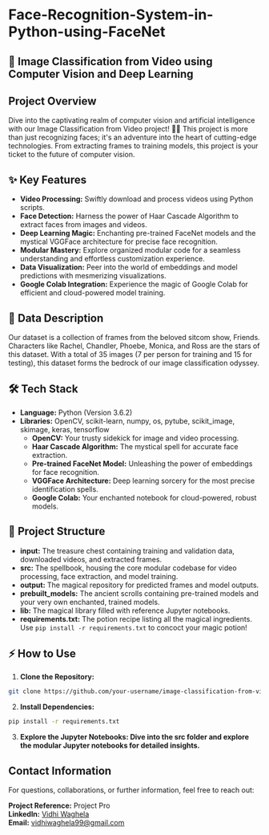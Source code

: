 # Face-Recognition-System-in-Python-using-FaceNet

## 🚀 Image Classification from Video using Computer Vision and Deep Learning

## Project Overview
Dive into the captivating realm of computer vision and artificial intelligence with our Image Classification from Video project! 🎥🤖 This project is more than just recognizing faces; it's an adventure into the heart of cutting-edge technologies. From extracting frames to training models, this project is your ticket to the future of computer vision.

## ✨ Key Features
- **Video Processing:** Swiftly download and process videos using Python scripts.
- **Face Detection:** Harness the power of Haar Cascade Algorithm to extract faces from images and videos.
- **Deep Learning Magic:** Enchanting pre-trained FaceNet models and the mystical VGGFace architecture for precise face recognition.
- **Modular Mastery:** Explore organized modular code for a seamless understanding and effortless customization experience.
- **Data Visualization:** Peer into the world of embeddings and model predictions with mesmerizing visualizations.
- **Google Colab Integration:** Experience the magic of Google Colab for efficient and cloud-powered model training.

## 🌟 Data Description
Our dataset is a collection of frames from the beloved sitcom show, Friends. Characters like Rachel, Chandler, Phoebe, Monica, and Ross are the stars of this dataset. With a total of 35 images (7 per person for training and 15 for testing), this dataset forms the bedrock of our image classification odyssey.

## 🛠️ Tech Stack
- **Language:** Python (Version 3.6.2)
- **Libraries:** OpenCV, scikit-learn, numpy, os, pytube, scikit_image, skimage, keras, tensorflow
  - **OpenCV:** Your trusty sidekick for image and video processing.
  - **Haar Cascade Algorithm:** The mystical spell for accurate face extraction.
  - **Pre-trained FaceNet Model:** Unleashing the power of embeddings for face recognition.
  - **VGGFace Architecture:** Deep learning sorcery for the most precise identification spells.
  - **Google Colab:** Your enchanted notebook for cloud-powered, robust models.

## 🏰 Project Structure
- **input:** The treasure chest containing training and validation data, downloaded videos, and extracted frames.
- **src:** The spellbook, housing the core modular codebase for video processing, face extraction, and model training.
- **output:** The magical repository for predicted frames and model outputs.
- **prebuilt_models:** The ancient scrolls containing pre-trained models and your very own enchanted, trained models.
- **lib:** The magical library filled with reference Jupyter notebooks.
- **requirements.txt:** The potion recipe listing all the magical ingredients. Use `pip install -r requirements.txt` to concoct your magic potion!

## ⚡ How to Use

1. **Clone the Repository:**
   
```bash
git clone https://github.com/your-username/image-classification-from-video.git
```

2. **Install Dependencies:**

```bash
pip install -r requirements.txt
```

3. **Explore the Jupyter Notebooks: Dive into the src folder and explore the modular Jupyter notebooks for detailed insights.**

## Contact Information
For questions, collaborations, or further information, feel free to reach out:

**Project Reference:** Project Pro  
**LinkedIn:** [Vidhi Waghela](https://www.linkedin.com/in/vidhi-waghela-434663198/)  
**Email:** vidhiwaghela99@gmail.com


